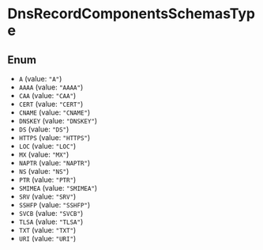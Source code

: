 # DnsRecordComponentsSchemasType

## Enum

* `A` (value: `"A"`)
* `AAAA` (value: `"AAAA"`)
* `CAA` (value: `"CAA"`)
* `CERT` (value: `"CERT"`)
* `CNAME` (value: `"CNAME"`)
* `DNSKEY` (value: `"DNSKEY"`)
* `DS` (value: `"DS"`)
* `HTTPS` (value: `"HTTPS"`)
* `LOC` (value: `"LOC"`)
* `MX` (value: `"MX"`)
* `NAPTR` (value: `"NAPTR"`)
* `NS` (value: `"NS"`)
* `PTR` (value: `"PTR"`)
* `SMIMEA` (value: `"SMIMEA"`)
* `SRV` (value: `"SRV"`)
* `SSHFP` (value: `"SSHFP"`)
* `SVCB` (value: `"SVCB"`)
* `TLSA` (value: `"TLSA"`)
* `TXT` (value: `"TXT"`)
* `URI` (value: `"URI"`)

